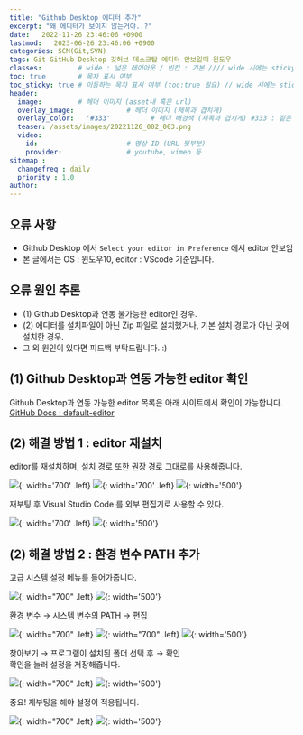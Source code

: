```yaml
---
title: "Github Desktop 에디터 추가"
excerpt: "왜 에디터가 보이지 않는거야..?"
date:   2022-11-26 23:46:06 +0900
lastmod:   2023-06-26 23:46:06 +0900
categories: SCM(Git,SVN)
tags: Git GitHub Desktop 깃허브 데스크탑 에디터 안보일때 윈도우
classes:         # wide : 넓은 레이아웃 / 빈칸 : 기본 //// wide 시에는 sticky toc 불가
toc: true        # 목차 표시 여부
toc_sticky: true # 이동하는 목차 표시 여부 (toc:true 필요) // wide 시에는 sticky toc 불가
header: 
  image:         # 헤더 이미지 (asset내 혹은 url)
  overlay_image:             # 헤더 이미지 (제목과 겹치게)
  overlay_color:   '#333'          # 헤더 배경색 (제목과 겹치게) #333 : 짙은 회색
  teaser: /assets/images/20221126_002_003.png
  video:
    id:                      # 영상 ID (URL 뒷부분)
    provider:                # youtube, vimeo 등
sitemap :
  changefreq : daily
  priority : 1.0
author: 
---
```


<!--postNo: 20221126_002-->

## 오류 사항
  
* Github Desktop 에서 `Select your editor in Preference` 에서 editor 안보임  
* 본 글에서는 OS : 윈도우10, editor : VScode 기준입니다.  


## 오류 원인 추론  
  
* (1) Github Desktop과 연동 불가능한 editor인 경우.  
* (2) 에디터를 설치파일이 아닌 Zip 파일로 설치했거나, 기본 설치 경로가 아닌 곳에 설치한 경우.    
*  그 외 원인이 있다면 피드백 부탁드립니다. :)  
  
## (1) Github Desktop과 연동 가능한 editor 확인  
Github Desktop과 연동 가능한 editor 목록은 아래 사이트에서 확인이 가능합니다.  
[GitHub Docs : default-editor](https://docs.github.com/en/desktop/installing-and-configuring-github-desktop/configuring-and-customizing-github-desktop/configuring-a-default-editor)
  

## (2) 해결 방법 1 : editor 재설치  
editor를 재설치하며, 설치 경로 또한 권장 경로 그대로를 사용해줍니다.  
  
![](/assets/images/20221126_002_002.png){: width='700' .left}
![](/assets/images/20221126_002_003.png){: width='700' .left}
![](/assets/images/blank_1000px.png){: width='500'}
  
재부팅 후 Visual Studio Code 를 외부 편집기로 사용할 수 있다.  
  
![](/assets/images/20221126_002_004.png){: width='700' .left}
![](/assets/images/blank_1000px.png){: width='500'}

  
## (2) 해결 방법 2 : 환경 변수 PATH 추가  
고급 시스템 설정 메뉴를 들어가줍니다.  

![](/assets/images/20221126_002_005.png){: width="700" .left}
![](/assets/images/blank_1000px.png){: width='500'}
  
  
환경 변수 → 시스템 변수의 PATH → 편집  
  
![](/assets/images/20221126_002_006.png){: width="700" .left}
![](/assets/images/20221126_002_007.png){: width="700" .left}
![](/assets/images/blank_1000px.png){: width='500'}

찾아보기 → 프로그램이 설치된 폴더 선택 후 → 확인  
확인을 눌러 설정을 저장해줍니다.  
  
![](/assets/images/20221126_002_008.png){: width="700" .left}
![](/assets/images/blank_1000px.png){: width='500'}

중요! 재부팅을 해야 설정이 적용됩니다.  
  
![](/assets/images/20221126_002_009.png){: width="700" .left}
![](/assets/images/blank_1000px.png){: width='500'}